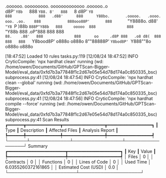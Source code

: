 

  .oooooo.    ooooooooo.   ooooooooooooo  .oooooo..o                                 
 d8P'  `Y8b   `888   `Y88. 8'   888   `8 d8P'    `Y8                                 
888            888   .d88'      888      Y88bo.       .ooooo.   .oooo.   ooo. .oo.   
888            888ooo88P'       888       `"Y8888o.  d88' `"Y8 `P  )88b  `888P"Y88b  
888     ooooo  888              888           `"Y88b 888        .oP"888   888   888  
`88.    .88'   888              888      oo     .d8P 888   .o8 d8(  888   888   888  
 `Y8bood8P'   o888o            o888o     8""88888P'  `Y8bod8P' `Y888""8o o888o o888o                                                        


                                                                   

[18:47:52] Loaded 10 rules                                                                                                                                                                             tasks.py:119
[12/08/24 18:47:52] INFO     CryticCompile: 'npx hardhat clean' running (wd: /home/owen/Documents/GitHub/GPTScan-Bigger-Model/eval_data/0xfd7b3a77848f1c2d67e05e54d78d174a0c850335_bsc)            subprocess.py:41
[12/08/24 18:47:54] INFO     CryticCompile: 'npx hardhat clean --global' running (wd: /home/owen/Documents/GitHub/GPTScan-Bigger-Model/eval_data/0xfd7b3a77848f1c2d67e05e54d78d174a0c850335_bsc)   subprocess.py:41
[12/08/24 18:47:56] INFO     CryticCompile: 'npx hardhat compile --force' running (wd: /home/owen/Documents/GitHub/GPTScan-Bigger-Model/eval_data/0xfd7b3a77848f1c2d67e05e54d78d174a0c850335_bsc)  subprocess.py:41
                      Scan Results                       
┏━━━━━━┳━━━━━━━━━━━━━┳━━━━━━━━━━━━━━━━┳━━━━━━━━━━━━━━━━━┓
┃ Type ┃ Description ┃ Affected Files ┃ Analysis Report ┃
┡━━━━━━╇━━━━━━━━━━━━━╇━━━━━━━━━━━━━━━━╇━━━━━━━━━━━━━━━━━┩
└──────┴─────────────┴────────────────┴─────────────────┘
                   Summary                   
┏━━━━━━━━━━━━━━━━━━━━━━┳━━━━━━━━━━━━━━━━━━━━┓
┃ Key                  ┃ Value              ┃
┡━━━━━━━━━━━━━━━━━━━━━━╇━━━━━━━━━━━━━━━━━━━━┩
│ Files                │ 0                  │
│ Contracts            │ 0                  │
│ Functions            │ 0                  │
│ Lines of Code        │ 0                  │
│ Used Time            │ 6.0355260372161865 │
│ Estimated Cost (USD) │ 0.0                │
└──────────────────────┴────────────────────┘
